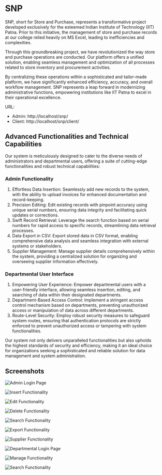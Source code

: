 # SNP

SNP, short for Store and Purchase, represents a transformative project developed exclusively for the esteemed Indian Institute of Technology (IIT) Patna. Prior to this initiative, the management of store and purchase records at our college relied heavily on MS Excel, leading to inefficiencies and complexities.

Through this groundbreaking project, we have revolutionized the way store and purchase operations are conducted. Our platform offers a unified solution, enabling seamless management and optimization of all processes related to store inventory and procurement activities.

By centralizing these operations within a sophisticated and tailor-made platform, we have significantly enhanced efficiency, accuracy, and overall workflow management. SNP represents a leap forward in modernizing administrative functions, empowering institutions like IIT Patna to excel in their operational excellence.

URL: 
 - Admin: http://localhost/snp/
 - Client: http://localhost/snp/client/ 

## Advanced Functionalities and Technical Capabilities

Our system is meticulously designed to cater to the diverse needs of administrators and departmental users, offering a suite of cutting-edge functionalities and robust technical capabilities:

### Admin Functionality
1. Effortless Data Insertion: Seamlessly add new records to the system, with the ability to upload invoices for enhanced documentation and record-keeping.
2. Precision Editing: Edit existing records with pinpoint accuracy using unique serial numbers, ensuring data integrity and facilitating quick updates or corrections.
3. Swift Record Retrieval: Leverage the search function based on serial numbers for rapid access to specific records, streamlining data retrieval processes.
4. Data Export in CSV: Export stored data in CSV format, enabling comprehensive data analysis and seamless integration with external systems or stakeholders.
5. Supplier Management: Manage supplier details comprehensively within the system, providing a centralized solution for organizing and overseeing supplier information effectively.

### Departmental User Interface
1. Empowering User Experience: Empower departmental users with a user-friendly interface, allowing seamless insertion, editing, and searching of data within their designated departments.
2. Department-Based Access Control: Implement a stringent access control mechanism based on departments, preventing unauthorized access or manipulation of data across different departments.
3. Route-Level Security: Employ robust security measures to safeguard system routes, ensuring that authentication protocols are strictly enforced to prevent unauthorized access or tampering with system functionalities.

Our system not only delivers unparalleled functionalities but also upholds the highest standards of security and efficiency, making it an ideal choice for organizations seeking a sophisticated and reliable solution for data management and system administration.


## Screenshots

![Admin Login Page](assets/admin.png)

![Insert Functionality](assets/insert.png)

![Edit Functionality](assets/edit.png)

![Delete Functionality](assets/delete.png)

![Search Functionality](assets/search.png)

![Export Functionality](assets/export.png)

![Supplier Functionality](assets/supplier.png)

![Departmental Login Page](assets/department.png)

![Manage Functionality](assets/manage.png)

![Search Functionality](assets/fetch.png)
